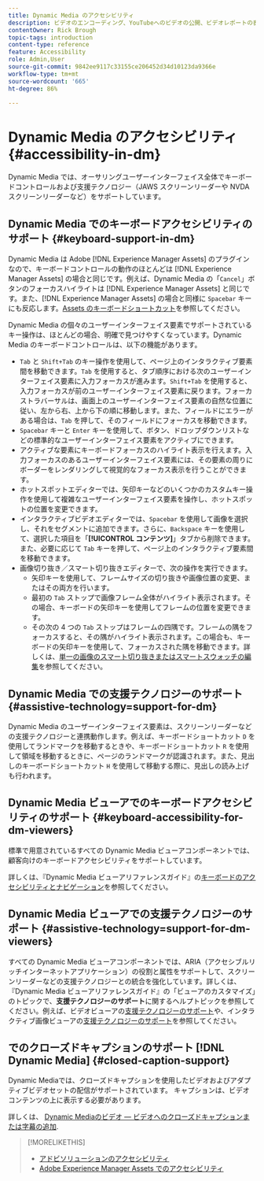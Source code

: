 ```yaml
---
title: Dynamic Media のアクセシビリティ
description: ビデオのエンコーディング、YouTubeへのビデオの公開、ビデオレポートの表示に関するベストプラクティスなど、Dynamic Mediaでビデオを操作する方法について説明します。 また、ビデオにクローズドキャプション、サブタイトル、チャプターマーカーを追加する方法についても説明します。
contentOwner: Rick Brough
topic-tags: introduction
content-type: reference
feature: Accessibility
role: Admin,User
source-git-commit: 9842ee9117c33155ce206452d34d10123da9366e
workflow-type: tm+mt
source-wordcount: '665'
ht-degree: 86%

---
```



# Dynamic Media のアクセシビリティ {#accessibility-in-dm}

Dynamic Media では、オーサリングユーザーインターフェイス全体でキーボードコントロールおよび支援テクノロジー（JAWS スクリーンリーダーや NVDA スクリーンリーダーなど）をサポートしています。

## Dynamic Media でのキーボードアクセシビリティのサポート {#keyboard-support-in-dm}

Dynamic Media は Adobe [!DNL Experience Manager Assets] のプラグインなので、キーボードコントロールの動作のほとんどは [!DNL Experience Manager Assets] の場合と同じです。例えば、Dynamic Media の「`Cancel`」ボタンのフォーカスハイライトは [!DNL Experience Manager Assets] と同じです。また、[!DNL Experience Manager Assets] の場合と同様に `Spacebar` キーにも反応します。[Assets のキーボードショートカット](/help/assets/accessibility.md#keyboard-shortcuts)を参照してください。

Dynamic Media の個々のユーザーインターフェイス要素でサポートされているキー操作は、ほとんどの場合、明確で見つけやすくなっています。Dynamic Media のキーボードコントロールは、以下の機能があります。

* `Tab` と `Shift+Tab` のキー操作を使用して、ページ上のインタラクティブ要素間を移動できます。`Tab` を使用すると、タブ順序における次のユーザーインターフェイス要素に入力フォーカスが進みます。`Shift+Tab` を使用すると、入力フォーカスが前のユーザーインターフェイス要素に戻ります。フォーカストラバーサルは、画面上のユーザーインターフェイス要素の自然な位置に従い、左から右、上から下の順に移動します。また、フィールドにエラーがある場合は、`Tab` を押して、そのフィールドにフォーカスを移動できます。
* `Spacebar` キーと `Enter` キーを使用して、ボタン、ドロップダウンリストなどの標準的なユーザーインターフェイス要素をアクティブにできます。
* アクティブな要素にキーボードフォーカスのハイライト表示を行えます。入力フォーカスのあるユーザーインターフェイス要素には、その要素の周りにボーダーをレンダリングして視覚的なフォーカス表示を行うことができます。
* ホットスポットエディターでは、矢印キーなどのいくつかのカスタムキー操作を使用して複雑なユーザーインターフェイス要素を操作し、ホットスポットの位置を変更できます。
* インタラクティブビデオエディターでは、`Spacebar` を使用して画像を選択し、それをセグメントに追加できます。さらに、`Backspace` キーを使用して、選択した項目を「**[!UICONTROL コンテンツ]**」タブから削除できます。また、必要に応じて `Tab` キーを押して、ページ上のインタラクティブ要素間を移動できます。
* 画像切り抜き／スマート切り抜きエディターで、次の操作を実行できます。
   * 矢印キーを使用して、フレームサイズの切り抜きや画像位置の変更、またはその両方を行います。
   * 最初の `Tab` ストップで画像フレーム全体がハイライト表示されます。その場合、キーボードの矢印キーを使用してフレームの位置を変更できます。
   * その次の 4 つの `Tab` ストップはフレームの四隅です。フレームの隅をフォーカスすると、その隅がハイライト表示されます。この場合も、キーボードの矢印キーを使用して、フォーカスされた隅を移動できます。詳しくは、[単一の画像のスマート切り抜きまたはスマートスウォッチの編集](/help/assets/dynamic-media/image-profiles.md#editing-the-smart-crop-or-smart-swatch-of-a-single-image)を参照してください。

<!-- Keyboarding is the same because Dynamic Media is using the same UI library (Coral 3 (Experience Manager 6.5) or Coral Spectrum (in Skyline)) as entire Experience Manager Assets.  -->

<!-- In the Hotspot editor, Dynamic Media lets you use arrow keys to control the position of a hot spot. See [Carousel Banners](/help/assets/dynamic-media/carousel-banners.md##adding-hotspots-or-image-maps-to-an-image-banner) or [Interactive Images](/help/assets/dynamic-media/interactive-images.md#adding-hotspots-to-an-image-banner)  -->

<!-- I think we should definitely mention this in the DM-specific area of documentation for keyboard support. -->

<!-- I would not get into much of details of specific keyboard support logic of these editors. One of the reasons - chances are that accessibility support will receive Phase2-like attention, with more holistic approach. -->

## Dynamic Media での支援テクノロジーのサポート {#assistive-technology=support-for-dm}

Dynamic Media のユーザーインターフェイス要素は、スクリーンリーダーなどの支援テクノロジーと連携動作します。例えば、キーボードショートカット `D` を使用してランドマークを移動するときや、キーボードショートカット `R` を使用して領域を移動するときに、ページのランドマークが認識されます。また、見出しのキーボードショートカット `H` を使用して移動する際に、見出しの読み上げも行われます。

## Dynamic Media ビューアでのキーボードアクセシビリティのサポート {#keyboard-accessibility-for-dm-viewers}

標準で用意されているすべての Dynamic Media ビューアコンポーネントでは、顧客向けのキーボードアクセシビリティをサポートしています。

詳しくは、『Dynamic Media ビューアリファレンスガイド』の[キーボードのアクセシビリティとナビゲーション](https://experienceleague.adobe.com/docs/dynamic-media-developer-resources/library/c-keyboard-accessibility.html?lang=ja)を参照してください。

## Dynamic Media ビューアでの支援テクノロジーのサポート {#assistive-technology=support-for-dm-viewers}

すべての Dynamic Media ビューアコンポーネントでは、ARIA（アクセシブルリッチインターネットアプリケーション）の役割と属性をサポートして、スクリーンリーダーなどの支援テクノロジーとの統合を強化しています。詳しくは、『Dynamic Media ビューアリファレンスガイド』の「ビューアのカスタマイズ」のトピックで、**支援テクノロジーのサポート**&#x200B;に関するヘルプトピックを参照してください。例えば、ビデオビューアの[支援テクノロジーのサポート](https://experienceleague.adobe.com/docs/dynamic-media-developer-resources/library/viewers-aem-assets-dmc/video/r-html5-video-viewer-20-assistive.html?lang=ja)や、インタラクティブ画像ビューアの[支援テクノロジーのサポート](https://experienceleague.adobe.com/docs/dynamic-media-developer-resources/library/viewers-for-aem-assets-only/interactive-images/c-html5-aem-interactive-image-assistive.html#viewers-for-aem-assets-only)を参照してください。

## でのクローズドキャプションのサポート [!DNL Dynamic Media] {#closed-caption-support}

Dynamic Mediaでは、クローズドキャプションを使用したビデオおよびアダプティブビデオセットの配信がサポートされています。 キャプションは、ビデオコンテンツの上に表示する必要があります。

詳しくは、 [Dynamic Mediaのビデオ — ビデオへのクローズドキャプションまたは字幕の追加](/help/assets/dynamic-media/video.md#adding-captions-to-video).


>[!MORELIKETHIS]
>
>* [アドビソリューションのアクセシビリティ](https://www.adobe.com/accessibility.html)
>* [Adobe Experience Manager Assets でのアクセシビリティ](/help/assets/dynamic-media/accessibility-dm.md)


